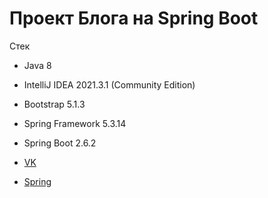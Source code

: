# Проект Блога на Spring Boot
Стек

* Java 8
* IntelliJ IDEA 2021.3.1 (Community Edition)
* Bootstrap 5.1.3
* Spring Framework 5.3.14
* Spring Boot 2.6.2


* [VK](https://vk.com/kryakushin777)
* [Spring](https://spring.io/)

